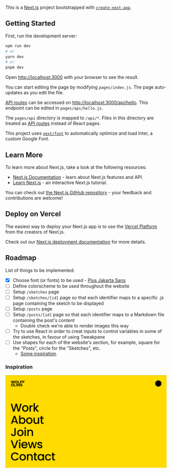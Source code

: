 This is a [Next.js](https://nextjs.org/) project bootstrapped with
[`create-next-app`](https://github.com/vercel/next.js/tree/canary/packages/create-next-app).

## Getting Started

First, run the development server:

```bash
npm run dev
# or
yarn dev
# or
pnpm dev
```

Open [http://localhost:3000](http://localhost:3000) with your browser to see the result.

You can start editing the page by modifying `pages/index.js`. The page auto-updates as you edit the file.

[API routes](https://nextjs.org/docs/api-routes/introduction) can be accessed on [http://localhost:3000/api/hello](http://localhost:3000/api/hello). This endpoint can be edited in `pages/api/hello.js`.

The `pages/api` directory is mapped to `/api/*`. Files in this directory are treated as [API routes](https://nextjs.org/docs/api-routes/introduction) instead of React pages.

This project uses [`next/font`](https://nextjs.org/docs/basic-features/font-optimization) to automatically optimize and load Inter, a custom Google Font.

## Learn More

To learn more about Next.js, take a look at the following resources:

- [Next.js Documentation](https://nextjs.org/docs) - learn about Next.js features and API.
- [Learn Next.js](https://nextjs.org/learn) - an interactive Next.js tutorial.

You can check out [the Next.js GitHub repository](https://github.com/vercel/next.js/) - your feedback and contributions are welcome!

## Deploy on Vercel

The easiest way to deploy your Next.js app is to use the [Vercel Platform](https://vercel.com/new?utm_medium=default-template&filter=next.js&utm_source=create-next-app&utm_campaign=create-next-app-readme) from the creators of Next.js.

Check out our [Next.js deployment documentation](https://nextjs.org/docs/deployment) for more details.

## Roadmap

List of things to be implemented:

- [X] Choose font (or fonts) to be used - [Plus Jakarta Sans](https://fonts.google.com/specimen/Plus+Jakarta+Sans?query=Jakarta)
- [ ] Define colorscheme to be used throughout the website
- [ ] Setup `/sketches` page
- [ ] Setup `/sketches/[id]` page so that each identifier maps to a specific .js page containing the sketch to be displayed
- [ ] Setup `/posts` page
- [ ] Setup `/posts/[id]` page so that each identifier maps to a Markdown file containing the post's content
	- Double check we're able to render images this way
- [ ] Try to use React in order to creat inputs to control variables in some of the sketches, in favour of using Tweakpane
- [ ] Use shapes for each of the website's section, for example, square for the "Posts", circle for the "Sketches", etc.
	- [Some inspiration](https://www.creativeboom.com/uploads/articles/0f/0f4e193ba9164073646e67421eb37b4b26986c67_1620.png).

### Inspiration

![Wolff Olins Menu](inspiration/wolffolins_com.png)
